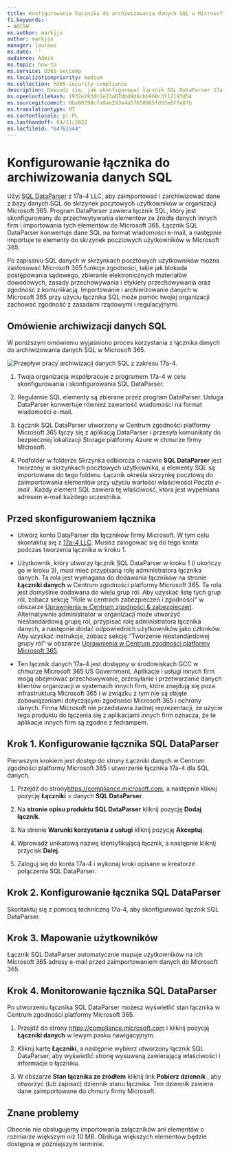 ```yaml
---
title: Konfigurowanie łącznika do archiwizowania danych SQL w Microsoft 365
f1.keywords:
- NOCSH
ms.author: markjjo
author: markjjo
manager: laurawi
ms.date: ''
audience: Admin
ms.topic: how-to
ms.service: O365-seccomp
ms.localizationpriority: medium
ms.collection: M365-security-compliance
description: Dowiedz się, jak skonfigurować łącznik SQL DataParser 17a-4 i używać go do importowania i archiwizowania danych SQL w Microsoft 365.
ms.openlocfilehash: 1932e7830c1e23a07dbd9d6cbb968c3f12193d54
ms.sourcegitcommit: 9ba00298cfa9ae293e4a57650965fdb3e8ffe07b
ms.translationtype: MT
ms.contentlocale: pl-PL
ms.lasthandoff: 04/11/2022
ms.locfileid: "64761544"
---
```

# <a name="set-up-a-connector-to-archive-sql-data"></a>Konfigurowanie łącznika do archiwizowania danych SQL

Użyj [SQL DataParser](https://www.17a-4.com/sql-dataparser/) z 17a-4 LLC, aby zaimportować i zarchiwizować dane z bazy danych SQL do skrzynek pocztowych użytkowników w organizacji Microsoft 365. Program DataParser zawiera łącznik SQL, który jest skonfigurowany do przechwytywania elementów ze źródła danych innych firm i importowania tych elementów do Microsoft 365. Łącznik SQL DataParser konwertuje dane SQL na format wiadomości e-mail, a następnie importuje te elementy do skrzynek pocztowych użytkowników w Microsoft 365.

Po zapisaniu SQL danych w skrzynkach pocztowych użytkowników można zastosować Microsoft 365 funkcje zgodności, takie jak blokada postępowania sądowego, zbieranie elektronicznych materiałów dowodowych, zasady przechowywania i etykiety przechowywania oraz zgodność z komunikacją. Importowanie i archiwizowanie danych w Microsoft 365 przy użyciu łącznika SQL może pomóc twojej organizacji zachować zgodność z zasadami rządowymi i regulacyjnymi.

## <a name="overview-of-archiving-sql-data"></a>Omówienie archiwizacji danych SQL

W poniższym omówieniu wyjaśniono proces korzystania z łącznika danych do archiwizowania danych SQL w Microsoft 365.

![Przepływ pracy archiwizacji danych SQL z zakresu 17a-4.](../media/SQLDatabaseDataParserConnectorWorkflow.png)

1. Twoja organizacja współpracuje z programem 17a-4 w celu skonfigurowania i skonfigurowania SQL DataParser.

2. Regularnie SQL elementy są zbierane przez program DataParser. Usługa DataParser konwertuje również zawartość wiadomości na format wiadomości e-mail.

3. Łącznik SQL DataParser utworzony w Centrum zgodności platformy Microsoft 365 łączy się z aplikacją DataParser i przesyła komunikaty do bezpiecznej lokalizacji Storage platformy Azure w chmurze firmy Microsoft.

4. Podfolder w folderze Skrzynka odbiorcza o nazwie **SQL DataParser** jest tworzony w skrzynkach pocztowych użytkownika, a elementy SQL są importowane do tego folderu. Łącznik określa skrzynkę pocztową do zaimportowania elementów przy użyciu wartości właściwości *Poczta e-mail* . Każdy element SQL zawiera tę właściwość, która jest wypełniana adresem e-mail każdego uczestnika.

## <a name="before-you-set-up-a-connector"></a>Przed skonfigurowaniem łącznika

- Utwórz konto DataParser dla łączników firmy Microsoft. W tym celu skontaktuj się z [17a-4 LLC](https://www.17a-4.com/contact/). Musisz zalogować się do tego konta podczas tworzenia łącznika w kroku 1.

- Użytkownik, który utworzy łącznik SQL DataParser w kroku 1 (i ukończy go w kroku 3), musi mieć przypisaną rolę administratora łącznika danych. Ta rola jest wymagana do dodawania łączników na stronie **Łączniki danych** w Centrum zgodności platformy Microsoft 365. Ta rola jest domyślnie dodawana do wielu grup ról. Aby uzyskać listę tych grup ról, zobacz sekcję "Role w centrach zabezpieczeń i zgodności" w obszarze [Uprawnienia w Centrum zgodności & zabezpieczeń](../security/office-365-security/permissions-in-the-security-and-compliance-center.md#roles-in-the-security--compliance-center). Alternatywnie administrator w organizacji może utworzyć niestandardową grupę ról, przypisać rolę administratora łącznika danych, a następnie dodać odpowiednich użytkowników jako członków. Aby uzyskać instrukcje, zobacz sekcję "Tworzenie niestandardowej grupy ról" w obszarze [Uprawnienia w Centrum zgodności platformy Microsoft 365](microsoft-365-compliance-center-permissions.md#create-a-custom-role-group).

- Ten łącznik danych 17a-4 jest dostępny w środowiskach GCC w chmurze Microsoft 365 US Government. Aplikacje i usługi innych firm mogą obejmować przechowywanie, przesyłanie i przetwarzanie danych klientów organizacji w systemach innych firm, które znajdują się poza infrastrukturą Microsoft 365 i w związku z tym nie są objęte zobowiązaniami dotyczącymi zgodności Microsoft 365 i ochrony danych. Firma Microsoft nie przedstawia żadnej reprezentacji, że użycie tego produktu do łączenia się z aplikacjami innych firm oznacza, że te aplikacje innych firm są zgodne z fedrampem.

## <a name="step-1-set-up-a-sql-dataparser-connector"></a>Krok 1. Konfigurowanie łącznika SQL DataParser

Pierwszym krokiem jest dostęp do strony Łączniki danych w Centrum zgodności platformy Microsoft 365 i utworzenie łącznika 17a-4 dla SQL danych.

1. Przejdź do strony<https://compliance.microsoft.com>, a następnie kliknij pozycję **Łączniki** >  danych **SQL DataParser**.

2. Na **stronie opisu produktu SQL DataParser** kliknij pozycję **Dodaj łącznik**.

3. Na stronie **Warunki korzystania z usługi** kliknij pozycję **Akceptuj**.

4. Wprowadź unikatową nazwę identyfikującą łącznik, a następnie kliknij przycisk **Dalej**.

5. Zaloguj się do konta 17a-4 i wykonaj kroki opisane w kreatorze połączenia SQL DataParser.

## <a name="step-2-configure-the-sql-dataparser-connector"></a>Krok 2. Konfigurowanie łącznika SQL DataParser

Skontaktuj się z pomocą techniczną 17a-4, aby skonfigurować łącznik SQL DataParser.

## <a name="step-3-map-users"></a>Krok 3. Mapowanie użytkowników

Łącznik SQL DataParser automatycznie mapuje użytkowników na ich Microsoft 365 adresy e-mail przed zaimportowaniem danych do Microsoft 365.

## <a name="step-4-monitor-the-sql-dataparser-connector"></a>Krok 4. Monitorowanie łącznika SQL DataParser

Po utworzeniu łącznika SQL DataParser możesz wyświetlić stan łącznika w Centrum zgodności platformy Microsoft 365.

1. Przejdź do strony <https://compliance.microsoft.com> i kliknij pozycję **Łączniki danych** w lewym pasku nawigacyjnym.

2. Kliknij kartę **Łączniki**, a następnie wybierz utworzony łącznik SQL DataParser, aby wyświetlić stronę wysuwaną zawierającą właściwości i informacje o łączniku.

3. W obszarze **Stan łącznika ze źródłem** kliknij link **Pobierz dziennik** , aby otworzyć (lub zapisać) dziennik stanu łącznika. Ten dziennik zawiera dane zaimportowane do chmury firmy Microsoft.

## <a name="known-issues"></a>Znane problemy

Obecnie nie obsługujemy importowania załączników ani elementów o rozmiarze większym niż 10 MB. Obsługa większych elementów będzie dostępna w późniejszym terminie.
